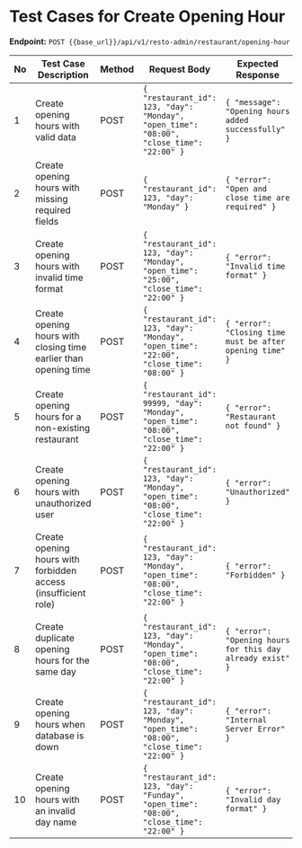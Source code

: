 # Test Cases for Create Opening Hour

**Endpoint:** `POST {{base_url}}/api/v1/resto-admin/restaurant/opening-hour`

| No  | Test Case Description                                            | Method | Request Body                                                                               | Expected Response                                         | Status Code               |
| --- | ---------------------------------------------------------------- | ------ | ------------------------------------------------------------------------------------------ | --------------------------------------------------------- | ------------------------- |
| 1   | Create opening hours with valid data                             | POST   | `{ "restaurant_id": 123, "day": "Monday", "open_time": "08:00", "close_time": "22:00" }`   | `{ "message": "Opening hours added successfully" }`       | 201 Created               |
| 2   | Create opening hours with missing required fields                | POST   | `{ "restaurant_id": 123, "day": "Monday" }`                                                | `{ "error": "Open and close time are required" }`         | 400 Bad Request           |
| 3   | Create opening hours with invalid time format                    | POST   | `{ "restaurant_id": 123, "day": "Monday", "open_time": "25:00", "close_time": "22:00" }`   | `{ "error": "Invalid time format" }`                      | 400 Bad Request           |
| 4   | Create opening hours with closing time earlier than opening time | POST   | `{ "restaurant_id": 123, "day": "Monday", "open_time": "22:00", "close_time": "08:00" }`   | `{ "error": "Closing time must be after opening time" }`  | 400 Bad Request           |
| 5   | Create opening hours for a non-existing restaurant               | POST   | `{ "restaurant_id": 99999, "day": "Monday", "open_time": "08:00", "close_time": "22:00" }` | `{ "error": "Restaurant not found" }`                     | 404 Not Found             |
| 6   | Create opening hours with unauthorized user                      | POST   | `{ "restaurant_id": 123, "day": "Monday", "open_time": "08:00", "close_time": "22:00" }`   | `{ "error": "Unauthorized" }`                             | 401 Unauthorized          |
| 7   | Create opening hours with forbidden access (insufficient role)   | POST   | `{ "restaurant_id": 123, "day": "Monday", "open_time": "08:00", "close_time": "22:00" }`   | `{ "error": "Forbidden" }`                                | 403 Forbidden             |
| 8   | Create duplicate opening hours for the same day                  | POST   | `{ "restaurant_id": 123, "day": "Monday", "open_time": "08:00", "close_time": "22:00" }`   | `{ "error": "Opening hours for this day already exist" }` | 409 Conflict              |
| 9   | Create opening hours when database is down                       | POST   | `{ "restaurant_id": 123, "day": "Monday", "open_time": "08:00", "close_time": "22:00" }`   | `{ "error": "Internal Server Error" }`                    | 500 Internal Server Error |
| 10  | Create opening hours with an invalid day name                    | POST   | `{ "restaurant_id": 123, "day": "Funday", "open_time": "08:00", "close_time": "22:00" }`   | `{ "error": "Invalid day format" }`                       | 400 Bad Request           |
